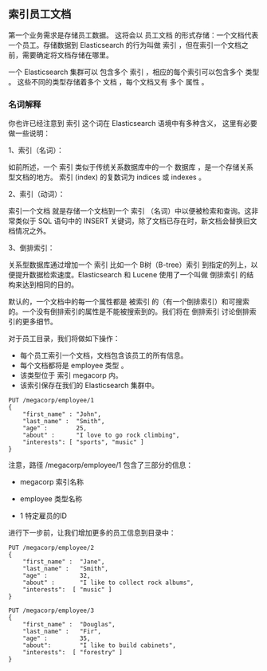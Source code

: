 ## 索引员工文档 

第一个业务需求是存储员工数据。 这将会以 员工文档 的形式存储：一个文档代表一个员工。存储数据到 Elasticsearch 的行为叫做 索引 ，但在索引一个文档之前，需要确定将文档存储在哪里。

一个 Elasticsearch 集群可以 包含多个 索引 ，相应的每个索引可以包含多个 类型 。 这些不同的类型存储着多个 文档 ，每个文档又有 多个 属性 。

### 名词解释

你也许已经注意到 索引 这个词在 Elasticsearch 语境中有多种含义， 这里有必要做一些说明：

1、索引（名词）：

如前所述，一个 索引 类似于传统关系数据库中的一个 数据库 ，是一个存储关系型文档的地方。 索引 (index) 的复数词为 indices 或 indexes 。

2、索引（动词）：

索引一个文档 就是存储一个文档到一个 索引 （名词）中以便被检索和查询。这非常类似于 SQL 语句中的 INSERT 关键词，除了文档已存在时，新文档会替换旧文档情况之外。

3、倒排索引：

关系型数据库通过增加一个 索引 比如一个 B树（B-tree）索引 到指定的列上，以便提升数据检索速度。Elasticsearch 和 Lucene 使用了一个叫做 倒排索引 的结构来达到相同的目的。

默认的，一个文档中的每一个属性都是 被索引 的（有一个倒排索引）和可搜索的。一个没有倒排索引的属性是不能被搜索到的。我们将在 倒排索引 讨论倒排索引的更多细节。

对于员工目录，我们将做如下操作：

 - 每个员工索引一个文档，文档包含该员工的所有信息。
 - 每个文档都将是 employee 类型 。
 - 该类型位于 索引 megacorp 内。
 - 该索引保存在我们的 Elasticsearch 集群中。

```
PUT /megacorp/employee/1
{
    "first_name" : "John",
    "last_name" :  "Smith",
    "age" :        25,
    "about" :      "I love to go rock climbing",
    "interests": [ "sports", "music" ]
}
```

注意，路径 /megacorp/employee/1 包含了三部分的信息：

 - megacorp 索引名称

 - employee 类型名称

 - 1 特定雇员的ID
 
 
 进行下一步前，让我们增加更多的员工信息到目录中：

```
PUT /megacorp/employee/2
{
    "first_name" :  "Jane",
    "last_name" :   "Smith",
    "age" :         32,
    "about" :       "I like to collect rock albums",
    "interests":  [ "music" ]
}

PUT /megacorp/employee/3
{
    "first_name" :  "Douglas",
    "last_name" :   "Fir",
    "age" :         35,
    "about":        "I like to build cabinets",
    "interests":  [ "forestry" ]
}
```
